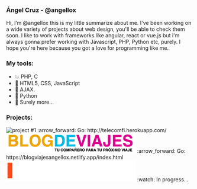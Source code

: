 ### Ángel Cruz - @angellox

Hi, I’m @angellox this is my little summarize about me. I've been working on a wide variety of projects about web design, you'll be able to check them soon. I like to work with frameworks like angular, react or vue.js but i'm always gonna prefer working with Javascript, PHP, Python etc, purely. I hope you're here because you got a love for programming like me.

### My tools:

  - 💥 PHP, C
  - 👅 HTML5, CSS, JavaScript 
  - :wave: AJAX.
  - 🐍 Python
  - 🌝 Surely more...
  
### Projects: 
  <img src="https://telecomfi.herokuapp.com/public/build/img/ingenieria_logo.png" width="250" alt="project #1">
  :arrow_forward: Go: http://telecomfi.herokuapp.com/ 
  <br>
  <img src="https://github.com/angellox/icons_readme/blob/main/logo.png" width="350" alt="project #2">
  :arrow_forward: Go: https://blogviajesangellox.netlify.app/index.html 
  <br>
  <img src="https://github.com/angellox/icons_readme/blob/main/logo.svg" width="350" alt="project #3">
  :watch: In progress... 
  

<!---
angellox/angellox is a ✨ special ✨ repository because its `README.md` (this file) appears on your GitHub profile.
You can click the Preview link to take a look at your changes.
--->

